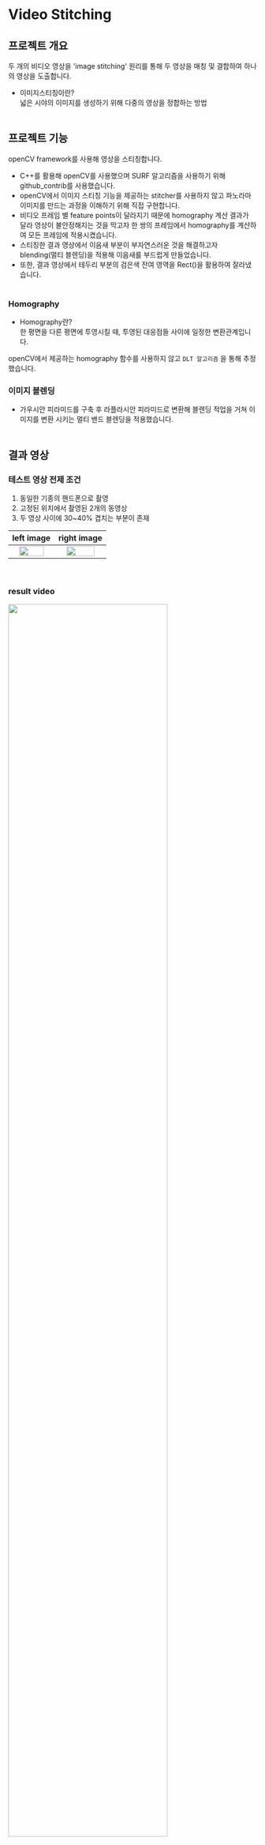 # Video Stitching <br/>

## 프로젝트 개요
두 개의 비디오 영상을 'image stitching' 원리를 통해 두 영상을 매칭 및 결합하여 하나의 영상을 도출합니다.
* 이미지스티칭이란? <br/>
넓은 시야의 이미지를 생성하기 위해 다중의 영상을 정합하는 방법 
<br/><br/>

## 프로젝트 기능
openCV framework를 사용해 영상을 스티칭합니다.
* C++를 활용해 openCV를 사용했으며 SURF 알고리즘을 사용하기 위해 github_contrib를 사용했습니다.
* openCV에서 이미지 스티칭 기능을 제공하는 stitcher를 사용하지 않고 파노라마 이미지를 만드는 과정을 이해하기 위해 직접 구현합니다.
* 비디오 프레임 별 feature points이 달라지기 때문에 homography 계산 결과가 달라 영상이 불안정해지는 것을 막고자 한 쌍의 프레임에서 homography를 계산하여 모든 프레임에 적용시켰습니다.
* 스티칭한 결과 영상에서 이음새 부분이 부자연스러운 것을 해결하고자 blending(멀티 블렌딩)을 적용해 이음새를 부드럽게 만들었습니다.
* 또한, 결과 영상에서 테두리 부분의 검은색 잔여 영역을 Rect()을 활용하여 잘라냈습니다.
<br/> <br/>

### Homography
*  Homography란? <br/>
한 평면을 다른 평면에 투영시킬 때, 투영된 대응점들 사이에 일정한 변환관계입니다.

openCV에서 제공하는 homography 함수를 사용하지 않고 ```DLT 알고리즘``` 을 통해 추정했습니다. <br/>

### 이미지 블렌딩
* 가우시안 피라미드를 구축 후 라플라시안 피라미드로 변환해 블렌딩 적업을 거쳐 이미지를 변환 시키는 멀티 밴드 블렌딩을 적용했습니다.
<br/><br/>

## 결과 영상 
### 테스트 영상 전제 조건
1. 동일한 기종의 핸드폰으로 촬영
2. 고정된 위치에서 촬영된 2개의 동영상
3. 두 영상 사이에 30~40% 겹치는 부분이 존재

|left image|right image|
|:----------:|:-----------:|
|<img width="80%" src="https://user-images.githubusercontent.com/50892654/131219151-70b63897-9a9e-4eeb-9f0b-abf504edd263.gif"> | <img width="80%" src="https://user-images.githubusercontent.com/50892654/131219172-2ab5ed2f-4b14-4336-8d6f-c2a067c05097.gif">|
<br/>

### result video
<img width="80%" src="https://user-images.githubusercontent.com/50892654/131219204-f00fd3a9-593b-4f22-9b38-870489d8818b.gif">